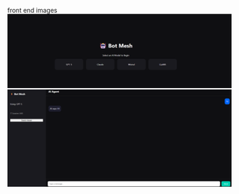 front end images  
![](https://github.com/RAJUSKANDPAL/BOTMESH/blob/e73a3375694a8c3dfcdfd6f18c1cb70b933eb1e5/Screenshot%202025-10-02%20011931.png)  
![](https://github.com/RAJUSKANDPAL/BOTMESH/blob/b392a057cfba5cb397f7ce33b6ddb148b0be049e/Screenshot%202025-10-02%20012006.png)  

